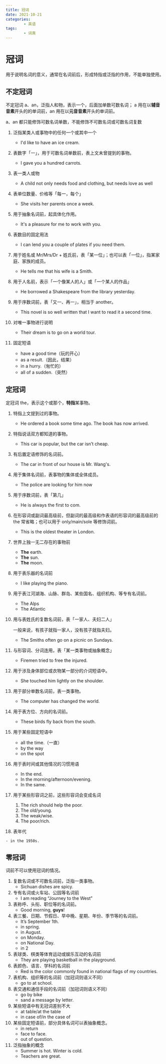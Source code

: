 ```yaml
---
title: 冠词
date: 2021-10-21
categories:
        - 英语
tags:
        - 词类
---
```


# 冠词

用于说明名词的意义，通常在名词前后，形成特指或泛指的作用，不能单独使用。

## 不定冠词

不定冠词 a、an，泛指人和物，表示一个，后面加单数可数名词； a 用在以**辅音音素**开头的的单词前，an 用在以**元音音素**开头的单词前。

a、an 都只能修饰可数名词单数，不能修饰不可数名词或可数名词复数

1. 泛指某类人或事物中的任何一个或其中一个
   - I'd like to have an ice cream.

2. 表数字「一」，用于可数名词单数前，表上文未曾提到的事物。
   - I gave you a hundred carrots. 
3. 表一类人或物
   - A child not only needs food and clothing, but needs love  as well
4. 表单位数量、价格等「每一，每个」
   - She visits her parents once a week.
5. 用于抽象名词前，起具体化作用。
   - It's a pleasure for me to work with you.
6. 表数目的固定用法
   - I can lend you a couple of plates if you need them.
7. 用于姓名或 Mr/Mrs/Dr + 姓氏前，表「某一位」；也可以表「一位」，指某家庭、家族的成员。
   - He tells me that his wife is a Smith.
8. 用于人名前，表示「一个像某人的人」或「一个某人的作品」
   - He borrowed a Shakespeare from the library yesterday.
9. 用于序数词前，表「又一、再一」，相当于 another。
   - This novel is so well written that I want to read it a second time.
10. 对唯一事物进行说明
    - Their dream is to go on a world tour.
11. 固定短语
    - have a good time（玩的开心）
    - as a result.（因此，结果）
    - in a hurry.（匆忙的）
    - all of a sudden.（突然）

## 定冠词

定冠词 the，表示这个或那个，**特指**某事物。

1. 特指上文提到过的事物。

   - He ordered a book some time ago. The book has now arrived.

2. 特指说话双方都知道的事物。

   - This car is popular, but the car isn’t cheap.

3. 有后置定语修饰的名词前。

   - The car in front of our house is Mr. Wang's.

4. 用于集体名词前，表事物的集体或全体成员。

   - The police are looking for him now 

5. 用于序数词前，表「第几」

   - He is always the first to com.

6. 在形容词或副词最高级前，但副词的最高级和作表语的形容词的最高级前的 the 常省略；也可以用于 only/main/sole 等修饰词前。

   - This is the oldest theater in London.

7. 世界上独一无二存在的事物前

   - **The** earth.
   - **The** sun.
   - **The** moon.

8. 用于表乐器的名词前

   - I like playing the piano.

9. 用于表江河湖海、山脉、群岛、某些国名、组织机构、等专有名词前。

   - The Alps
   - The Atlantic

10. 用与表姓氏的复数名词前，表「一家人、夫妇二人」

    一般来说，有孩子就指一家人，没有孩子就指夫妇。

    - The Smiths often go on a picnic on Sundays.

11. 与形容词、分词连用，表「某一类事物或抽象概念」

    - Firemen tried to free the injured.

12. 用于涉及身体部位或衣物某一部分的介词短语中。

    - She touched him lightly on the shoulder.

13. 用于部分单数名词前，表一类事物。

    - The computer has changed the world.

14. 用于表方位、方向的名词前。

    - These birds fly back from the south.

15. 用于某些固定短语中

    - all the time.（一直）
    - by the way
    - on the spot

16. 用于表时间或其他情况的习惯用语

    - In the end.
    - In the morning/afternoon/evening.
    - In the same.

17. 用于某些形容词之前，这些形容词会变成名词

    1. The rich should help the poor.
    2. The old/young.
    3. The weak/wise.
    4. The poor/rich.

18.  表年代

    - in the 1950s.


## 零冠词

词前不可以使用冠词的情况。

1. 复数名词或不可数名词前，泛指一类事物。
   - Sichuan dishes are spicy.
2. 专有名词或火车站、公园等名词前
   - I am reading “Journey to the West”
3. 表称呼、头衔、职位等的名词前。
   - Good morning, **guys**!
4. 表三餐、日期、节假日、早中晚、星期、年份、季节等的名词前。
   - It’s September 1th.
   - in spring.
   - in August.
   - on Monday.
   - on National Day.
   - in 2
5. 表球类、棋类等体育运动或娱乐互动的名词前
   - They are playing basketball in the playground.
6. 表颜色、语言、学科的名词前
   - Red is the color commonly found in national flags of my countries.
7. 表机构、组织等的名词前（加冠词则语义不同）
   - go to at school.
8. 表交通和通信手段的名词前（加冠词则语义不同）
   - go by bike
   - sand a message by letter.
9. 某些短语中有无冠词差别不大
   - at table/at the table
   - in case of/in the case of
10. 某些固定短语前，部分具体名词可以表抽象概念。
    - in return
    - face to face.
    - out of question.
11. 泛指抽象的概念
    - Summer is hot. Winter is cold.
    - Teachers are great.
